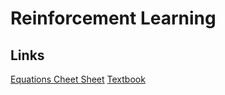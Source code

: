 # Reinforcement Learning

## Links
[Equations Cheet Sheet](https://github.com/udacity/rl-cheatsheet/blob/master/cheatsheet.pdf)
[Textbook](https://s3-us-west-1.amazonaws.com/udacity-dlnfd/suttonbookdraft2018jan1.pdf)
